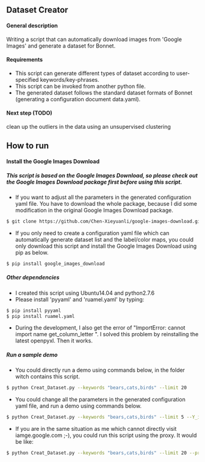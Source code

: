 ## Dataset Creator
#### General description 
Writing a script that can automatically download images from 'Google Images' and generate a dataset for Bonnet.

#### Requirements
- This script can generate different types of dataset according to user-specified keywords/key-phrases.
- This script can be invoked from another python file.
- The generated dataset follows the standard dataset formats of Bonnet (generating a configuration document data.yaml).

#### Next step (TODO)
clean up the outliers in the data using an unsupervised clustering

## How to run

#### Install the Google Images Download
##### This script is based on the Google Images Download, so please check out the Google Images Download package first before using this script.
- If you want to adjust all the parameters in the generated configuration yaml file. You have to download the whole package, because I did some modification in the original Google Images Download package.

```sh
$ git clone https://github.com/Chen-Xieyuanli/google-images-download.git
```

- If you only need to create a configuration yaml file which can automatically generate dataset list and the label/color maps, you could only download this script and install the Google Images Download using pip as below.

```sh
$ pip install google_images_download
```
##### Other dependencies

- I created this script using Ubuntu14.04 and python2.7.6
- Please install 'pyyaml' and 'ruamel.yaml' by typing:

```sh
$ pip install pyyaml  
$ pip install ruamel.yaml
```

- During the development, I also get the error of "ImportError: cannot import name get_column_letter
". I solved this problem by reinstalling the latest openpyxl. Then it works.

##### Run a sample demo

- You could directly run a demo using commands below, in the folder witch contains this script.

```sh
$ python Creat_Dataset.py --keywords "bears,cats,birds" --limit 20 
```

- You could change all the parameters in the generated configuration yaml file, and run a demo using commands below.

```sh
$ python Creat_Dataset.py --keywords "bears,cats,birds" --limit 5 --Y_img_prop_height 360 --Y_force_remap True --Y_color_map "0:[0,0,0] 20:[64,0,0] 40:[128,0,0]"
```

- If you are in the same situation as me which cannot directly visit iamge.google.com ;-), you could run this script using the proxy. It would be like:

```sh
$ python Creat_Dataset.py --keywords "bears,cats,birds" --limit 20 --proxy 127.0.0.1:8123
```
